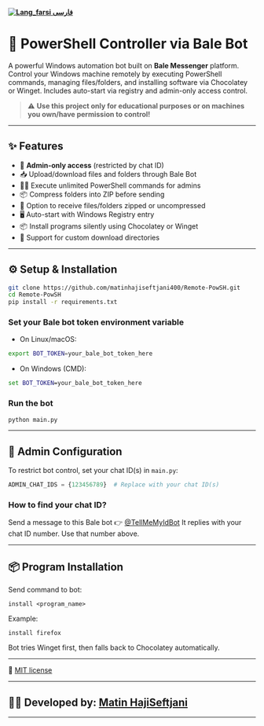 
[**![Lang_farsi](https://user-images.githubusercontent.com/125398461/234186932-52f1fa82-52c6-417f-8b37-08fe9250a55f.png) فارسی**](README_fa.md)


# 🧠 PowerShell Controller via Bale Bot

A powerful Windows automation bot built on **Bale Messenger** platform.  
Control your Windows machine remotely by executing PowerShell commands, managing files/folders, and installing software via Chocolatey or Winget. Includes auto-start via registry and admin-only access control.

> ⚠️ **Use this project only for educational purposes or on machines you own/have permission to control!**

---

## ✨ Features

- 🔐 **Admin-only access** (restricted by chat ID)  
- 📥 Upload/download files and folders through Bale Bot  
- 🧑‍💻 Execute unlimited PowerShell commands for admins  
- 📦 Compress folders into ZIP before sending  
- 📂 Option to receive files/folders zipped or uncompressed  
- 🖥️ Auto-start with Windows Registry entry  
- 📦 Install programs silently using Chocolatey or Winget  
- 📂 Support for custom download directories  

---

## ⚙️ Setup & Installation

```bash
git clone https://github.com/matinhajiseftjani400/Remote-PowSH.git
cd Remote-PowSH
pip install -r requirements.txt
````

### Set your Bale bot token environment variable

* On Linux/macOS:

```bash
export BOT_TOKEN=your_bale_bot_token_here
```

* On Windows (CMD):

```cmd
set BOT_TOKEN=your_bale_bot_token_here
```

### Run the bot

```bash
python main.py
```

---

## 🔐 Admin Configuration

To restrict bot control, set your chat ID(s) in `main.py`:

```python
ADMIN_CHAT_IDS = {123456789}  # Replace with your chat ID(s)
```

### How to find your chat ID?

Send a message to this Bale bot 👉 [@TellMeMyIdBot](https://ble.ir/TellMeMyIdBot)
It replies with your chat ID number. Use that number above.

---

## 📦 Program Installation

Send command to bot:

```
install <program_name>
```

Example:

```
install firefox
```

Bot tries Winget first, then falls back to Chocolatey automatically.

---

📄 [MIT license](https://github.com/matinhajiseftjani400/Remote-PowSH?tab=MIT-1-ov-file#readme)

---

## 👨‍💻 Developed by: [Matin HajiSeftjani](https://matin-technology.ir/)

---
